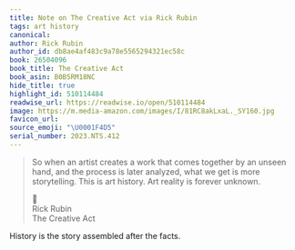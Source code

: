 ```yaml
---
title: Note on The Creative Act via Rick Rubin
tags: art history
canonical:
author: Rick Rubin
author_id: db8ae4af483c9a78e5565294321ec58c
book: 26504096
book_title: The Creative Act
book_asin: B0B5RM18NC
hide_title: true
highlight_id: 510114484
readwise_url: https://readwise.io/open/510114484
image: https://m.media-amazon.com/images/I/81RC8akLxaL._SY160.jpg
favicon_url:
source_emoji: "\U0001F4D5"
serial_number: 2023.NTS.412
---
```

> So when an artist creates a work that comes together by an unseen hand, and the process is later analyzed, what we get is more storytelling. This is art history. Art reality is forever unknown.
> <div class="quoteback-footer"><div class="quoteback-avatar"><span class="mini-emoji"> 📕</span></div><div class="quoteback-metadata"><div class="metadata-inner"><span style="display:none">FROM:</span><div aria-label="Rick Rubin" class="quoteback-author"> Rick Rubin</div><div aria-label="The Creative Act" class="quoteback-title"> The Creative Act</div></div></div></div>

History is the story assembled after the facts.